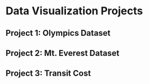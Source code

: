 # Data Visualization Projects

## Project 1: Olympics Dataset

## Project 2: Mt. Everest Dataset

## Project 3: Transit Cost
